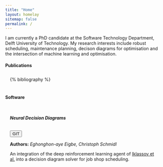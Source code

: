 ```yaml
---
title: "Home"
layout: homelay
sitemap: false
permalink: /
---
```



I am currently a PhD candidate at the Software Technology Department, Delft University of Technology. My research interests include robust scheduling, maintenance
planning, decison diagrams for optimisation and the intersection of machine learning and optimisation.


#### Publications
<!-- ---
title: "Publications"
layout: gridlay
sitemap: false
permalink: /publications/
years: [2016, 2017, 2018, 2019, 2020, 2021]
--- -->

<style>
.jumbotron{
    padding:3%;
    padding-bottom:10px;
    padding-top:10px;
    margin-top:10px;
    margin-bottom:30px;
}
</style>

<div class="jumbotron">
<!-- ### Preprints -->
{% bibliography %}
</div>


#### Software

<div class="jumbotron">
<div class="row align-items-end">
<div class="col-md-12 col-sm-12">
<h6><b>Neural Decision Diagrams</b></h6>
<!-- <a href="https://example.com" target="_blank"><button class="btn btn-success btn-sm">WEBSITE</button></a> -->
<a href="https://github.com/Eghonghonaye/NDDLSTM" target="_blank"><button class="btn btn-info btn-sm">GIT</button></a>
<!-- <a href="{{ site.url }}{{ site.baseurl }}/papers/example_proceeding.pdf" target="_blank"><button class="btn btn-danger btn-sm">PAPER</button></a>  -->

<b>Authors:</b>
<i>Eghonghon-aye Eigbe, Christoph Schmidl</i> 

An integration of the deep reinforcement learning agent of <a href="https://github.com/Optimization-and-Machine-Learning-Lab/Job-Shop/tree/main_nips" target="_blank">Iklassov et al.</a>  into a decision diagram solver for job shop scheduling.

</div>
</div>
</div>